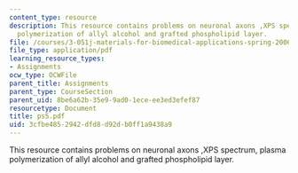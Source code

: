 ```yaml
---
content_type: resource
description: This resource contains problems on neuronal axons ,XPS spectrum, plasma
  polymerization of allyl alcohol and grafted phospholipid layer.
file: /courses/3-051j-materials-for-biomedical-applications-spring-2006/3cfbe4852942dfd8d92db0ff1a9438a9_ps5.pdf
file_type: application/pdf
learning_resource_types:
- Assignments
ocw_type: OCWFile
parent_title: Assignments
parent_type: CourseSection
parent_uid: 8be6a62b-35e9-9ad0-1ece-ee3ed3efef87
resourcetype: Document
title: ps5.pdf
uid: 3cfbe485-2942-dfd8-d92d-b0ff1a9438a9
---
```

This resource contains problems on neuronal axons ,XPS spectrum, plasma polymerization of allyl alcohol and grafted phospholipid layer.

